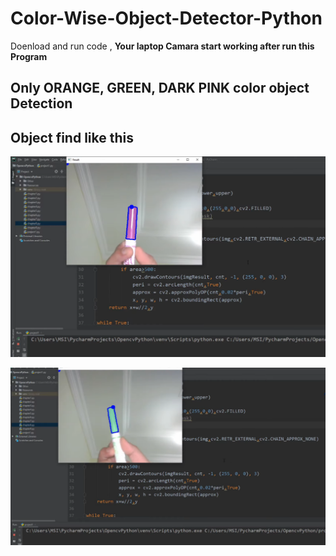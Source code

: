 # Color-Wise-Object-Detector-Python

Doenload and run code , **Your laptop Camara start working after run this Program**

## Only **ORANGE, GREEN, DARK PINK color** object Detection

## Object find like this
![](snapshot.png)

![](snapshoot-2.png)

